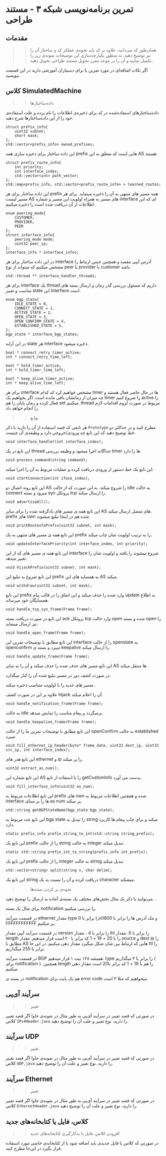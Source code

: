 تمرین برنامه‌نویسی شبکه ۳ - مستند طراحی
======================


مقدمات
----------
>> همان‌طور که می‌دانید، علاوه بر کد باید نحوه‌ی عملکر کد و ساختار آن را نیز توضیح دهید. به منظور یکپارچه‌سازی این توضیحات نمونه‌ی زیر را تکمیل نمایید و آن را در موعد مقرر تحویل مستند طراحی تحویل دهید.

اگر نکات اضافه‌ای در مورد تمرین یا برای دستیاران آموزشی دارید در این قسمت بنویسید.


کلاس SimulatedMachine 
---------------------
>> داده‌ساختارها

داده‌ساختارهای استفاده‌شده در کد برای ذخیره‌ی اطلاعات را نام برده و علت استفاده‌ی خود را از این داده‌ساختارها شرح دهید.

	
	struct prefix_info{
    	uint32 subnet;
    	short mask;
	};
    std::vector<prefix_info> owned_prefixes;

این داده ساختار برای ذخیره سازی همه prefix هایی است که متعلق به این AS هستند. 
	
	
	struct prefix_route_info{
    	int priority;
    	int interface_index;
    	std::vector<int> path_vector;
	};
    std::map<prefix_info, std::vector<prefix_route_info> > learned_routes;

این داده ساختار برای هر prefix همه مسیر های منتهی به آن را ذخیره مینماید.
برای هر مسیر لیست AS های مسیر به همراه اولویت این مسیر و شماره interface ای که این اطلاعات از آن دریافت شده است را ذخیره میکنیم.
	
	enum peering_mode{
		CUSTOMER,
		PROVIDER,
		PEER
	};
	struct interface_info{
    	peering_mode mode;
    	uint32 peer_ip;
	};
    interface_info * interface_infos;

در این داده ساختار برای هر 
interface 
آدرس آیپی مقصد و همچنین جنس ارتباط را مشخص میکنیم که میتواند از نوع 
peer
یا 
provider
یا 
customer
باشد.

    std::thread ** interface_handler_threads;

برای هر 
interface 
یک 
thread
داریم که مسئول بررسی گذر زمان و ارسال بسته های مناسب و تغییر
state
این
interface
است. 
	
	enum bgp_state{
		IDLE_STATE = 0,
		CONNECT_STATE = 1,
		ACTIVE_STATE = 2,
		OPEN_STATE = 3,
		OPEN_CONFIRM_STATE = 4,
		ESTABLISHED_STATE = 5,
	};
    bgp_state * interface_bgp_states;

در این آرایه
state
هر 
interface 
ذخیره میشود. 


    bool * connect_retry_timer_active;
    int * connect_retry_time_left;

    bool * hold_timer_active;
    int * hold_timer_time_left;

    bool * keep_alive_timer_active;
    int * keep_alive_time_left;
	
	
برای هر 
interface
مشخص خواهیم کرد که کدام
timer
ها در حال حاضر فعال هستند و چه میزان از زمانشان باقی مانده است. 
اگر بخواهیم یک timer را شروع کنیم active را فعال کرده و زمان پایان را هم set میکنیم. thread مربوط در صورت لزوم اقدامات لازم را انجام خواهد داد. 






>> توابع

هر تابعی که قصد استفاده از آن را دارید با ذکر `Prototype` مطرح کنید و در حداکثر دو خط توضیح دهید که این تابع چه ورودی/خروجی دارد و وظیفه‌ی آن چیست. 

	void interface_handler(int interface_index);
	
این تابع در یک 
thread 
جداگانه اجرا میشود و وظیفه بررسی timer ها را دارد. 


	void process_command(string command);
	
این تابع یک خط دستور از ورودی دریافت کرده و عملیات مربوط به آن را اجرا میکند. 

	void startConnection(int iface_index);

این تابع روند اتصال دو 
AS 
را شروع میکند. به این صورت که از حالت 
idle
به حالت 
connect
میرود و بسته 
syn 
پروتکل 
tcp 
را ارسال میکند. 

    void advertiseAll();

این تابع همه ی مسیر های یادگرفته شده را برای سایر 
AS 
های متصل ارسال میکند. 
prefix 
های
own
شده هم در اینجا تبلیغ میشوند. 

    void printRoutesToPrefix(uint32 subnet, int mask);
	
این تابع همه ی مسیر های منتهی به یک 
prefix
را به ترتیب اولویت شان چاپ میکند. 

    void updateInterfacePriority(int interface_index, int priority);
	
این تابع همه ی مسیر های که از این 
interface
شروع میشوند را یافته و اولویت شان را تغییر میدهد. 

    void hijackPrefix(uint32 subnet, int mask);
	
این تابع شروع به تبلیغ این 
prefix
به همسایه های این 
AS
میکند. 

    void withdraw(uint32 subnet, int mask);
	
این تابع 
prefix 
وارد شده را حذف میکند و این اتفاق را در قالب پیام 
update
به اطلاع همسایگان خود میرساند. 

    void handle_tcp_syn_frame(Frame frame);

این تابع در صورت دریافت بسته 
ack
پروتکل
tcp
وارد حالت
open
شده و بسته 
open 
را نیز ارسال مینماید. 

    void handle_open_frame(Frame frame);
	
این تابع مطابق با توضیحات تمرین این 
interface
را از حالت 
openstate 
به 
openconfirm 
میبرد و بسته ی 
keepalive
را ارسال میکند. 

    void handle_update_frame(Frame frame);

این تابع مسیر های حذف شده را حذف میکند و آن را به سایر AS ها منتقل میکند. 

در صورت کشف دور در مسیر تبلیغ شده آن را کنار میگذارد. 

مسیر های جدید را با اولویت متناسب ذخیره میکند . 

علاوه بر این در صورت کشف
hijack 
آن را اعلام میکند. 

    void handle_notification_frame(Frame frame);
	
به حالت 
idle
برمیگردد و پیغام مناسب را نمایش میدهد.

    void handle_keepalive_frame(Frame frame);

این تابع مطابق با توضیحات تمرین ما را از حالت 
openConfirm 
به حالت 
established
میبرد. 

    void fill_ethernet_ip_header(byte* frame_date, uint32 dest_ip, uint32 src_ip, int interface_index);

این تابع هدر های 
ethernet
و 
ip
را پر میکند. 

    uint32 extract_as_num();

این تابع شماره این
AS
را با استفاده از تابع 
getCustomInfo
بدست می آورد. 

    void fill_interface_info(uint32 as_num);

این تابع اطلاعات مربوط به
prefix
های
own 
شده و همچنین اطلاعات مربوط به 
interface
ها را بر مبنای 
as num
پر میکند. 

    std::string getBGPStateName(bgp_state bgp_state);

این تابع عدد مربوط به
bgp state
را تبدیل به 
string 
میکند و برای چاپ پیغام ها کاربرد دارد. 


    static prefix_info prefix_string_to_int(std::string string_prefix);

این تابع یک 
prefix 
را از حالت 
string
به حالت 
integer
تبدیل میکند. 

    static std::string prefix_int_to_string(prefix_info int_prefix);


این تابع یک 
prefix 
را از حالت 
integer
به حالت 
string
تبدیل میکند. 

    std::vector<string> split(string s, char delim);
	
این تابع یک 
string
دریافت کرده و آن را نسبت به یک 
character
میشکند. 

>> نحوه‌ی پر کردن بسته‌ها

می‌توانید با ذکر یک مثال بخش‌های مختلف یک بسته‌ی آماده به ارسال را توضیح دهید. . 

برای مثال یک بسته 
notification 
را بررسی میکنیم. 

در قسمت سرآیند 
ethernet
مقدار 
type 
را برابر با 
0x0800
و مک آدرس ها را برابر با 
FFFFFFFFFFFF
پر میکنیم. 

در قسمت سرآیند آیپی 
مقدار 
version 
را برابر با 4
، 
مقدار
ihl 
را برابر با 
5،
مقدار 
length 
را با 
20 + 19 + 1
که برابر با ۴۰ است 
قرار میدهیم. 
مقدار 
source
و 
dest ip
را مطابق با AS هایی که ارتباط بین شان شکل میگیرد مقدار دهی میکنیم. 
در این جا 
ttl
را برابر با 255 میگذاریم.

در قسمت سرآیند 
BGP
همیشه
۱۲۸ 
بیت 
۱ 
قرار میدهیم. 
type 
را برابر با ۳ میگذاریم ( برای 
notification
). 
همچنین
length 
را هم با 
19 + 1
که برابر با20 است مقدار دهی میکنیم. 


در بسته ی 
notification 
هم یک بایت برای 
error code 
میخواهیم که مثلا ۳ است. 


سرآیند آی‌پی
---------------------
>> تغییر

در صورتی که قصد تفییر در سرآیند آی‌پی به طور مثال در نمونه‌ی جاوا اگر قصد تغییر کلاس `IPv4Header.java` را دارید، نوع تغییر و علت آن را توضیح دهید. 


سرآیند UDP
---------------------
>> تغییر

در صورتی که قصد تفییر در سرآیند آی‌پی به طور مثال در نمونه‌ی جاوا اگر قصد تغییر کلاس `UDP‪.‬java` را دارید، نوع تغییر و علت آن را توضیح دهید. 


سرآیند Ethernet
---------------------
>> تغییر

در صورتی که قصد تفییر در سرآیند آی‌پی به طور مثال در نمونه‌ی جاوا اگر قصد تغییر کلاس `EthernetHeader.java` را دارید، نوع تغییر و علت آن را توضیح دهید. 


کلاس، فایل یا کتابخانه‌های جدید
---------------------
>> افزودن کلاس، فایل یا به‌کارگیری کتابخانه‌های جدید

در صورتی که کلاس یا فایل جدیدی باید اضافه شود یا از کتابخانه‌ی خاصی مورد استفاده قرار بگیرد در این‌جا مطرح کنید. 




